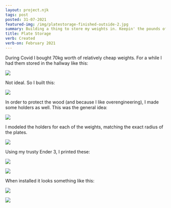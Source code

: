 ```yaml
---
layout: project.njk
tags: post
posted: 31-07-2021
featured-img: /img/platestorage-finished-outside-2.jpg
summary: Building a thing to store my weights in. Keepin' the pounds off the grounds. 
title: Plate Storage
verb: Created
verb-on: February 2021
---
```


During Covid I bought 70kg worth of relatively cheap weights. For a while I had them stored in the hallway like this:

![](/img/platestorage-before.jpg)

Not ideal. So I built this:

<!-- ![](/img/platestorage-finished.jpg) -->
![](/img/platestorage-finished-outside-3.jpg)



In order to protect the wood (and because I like overengineering), I made some holders as well. This was the general idea:

![](/img/platestorage-adapter-sketch.jpg)

I modeled the holders for each of the weights, matching the exact radius of the plates.

![](/img/platestorage-adapter-cad.jpg)

Using my trusty Ender 3, I printed these: 

![](/img/platestorage-adapter-finished-1.jpg)


![](/img/platestorage-adapter-finished-2.jpg)

When installed it looks something like this:

![](/img/platestorage-finished-outside.jpg)

![](/img/platestorage-finished-detail.jpg)